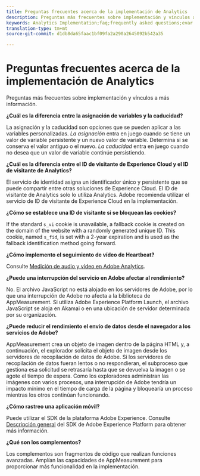 ```yaml
---
title: Preguntas frecuentes acerca de la implementación de Analytics
description: Preguntas más frecuentes sobre implementación y vínculos a más información.
keywords: Analytics Implementation;faq;frequently asked questions;evar expiration;custom event visibility;timestamp;visitor id grace period;visitor id;Experience Cloud visitor id;analytics visitor id;dtm;heartbeat;cookies;tracking server;performance;javascript;data collection;s_code version;s_code debug;track link types;track video;track mobile app;first party cookie;ssl certificate;certification expiration;certificate expiration;plugins;data insertion api;500 error;500;Manage user;manage group;users;groups
translation-type: tm+mt
source-git-commit: d1db8da65faac1bf09fa2a290a2645092b542a35

---
```



# Preguntas frecuentes acerca de la implementación de Analytics

Preguntas más frecuentes sobre implementación y vínculos a más información.

**¿Cuál es la diferencia entre la asignación de variables y la caducidad?**

La asignación y la caducidad son opciones que se pueden aplicar a las variables personalizadas. *La asignación* entra en juego cuando se tiene un valor de variable persistente y un nuevo valor de variable. Determina si se conserva el valor antiguo o el nuevo. *La caducidad* entra en juego cuando no desea que un valor de variable continúe persistiendo.

**¿Cuál es la diferencia entre el ID de visitante de Experience Cloud y el ID de visitante de Analytics?**

El servicio de identidad asigna un identificador único y persistente que se puede compartir entre otras soluciones de Experience Cloud. El ID de visitante de Analytics solo lo utiliza Analytics. Adobe recomienda utilizar el servicio de ID de visitante de Experience Cloud en la implementación.

**¿Cómo se establece una ID de visitante si se bloquean las cookies?**

If the standard `s_vi` cookie is unavailable, a fallback cookie is created on the domain of the website with a randomly generated unique ID. This cookie, named `s_fid`, is set with a 2-year expiration and is used as the fallback identification method going forward.

**¿Cómo implemento el seguimiento de vídeo de Heartbeat?**

Consulte [Medición de audio y vídeo en Adobe Analytics](https://docs.adobe.com/content/help/en/media-analytics/using/media-overview.html).

**¿Puede una interrupción del servicio en Adobe afectar al rendimiento?**

No. El archivo JavaScript no está alojado en los servidores de Adobe, por lo que una interrupción de Adobe no afecta a la biblioteca de AppMeasurement. Si utiliza Adobe Experience Platform Launch, el archivo JavaScript se aloja en Akamai o en una ubicación de servidor determinada por su organización.

**¿Puede reducir el rendimiento el envío de datos desde el navegador a los servicios de Adobe?**

AppMeasurement crea un objeto de imagen dentro de la página HTML y, a continuación, el explorador solicita el objeto de imagen desde los servidores de recopilación de datos de Adobe. Si los servidores de recopilación de datos fueran lentos o no respondieran, el subproceso que gestiona esa solicitud se retrasaría hasta que se devuelva la imagen o se agote el tiempo de espera. Como los exploradores administran las imágenes con varios procesos, una interrupción de Adobe tendría un impacto mínimo en el tiempo de carga de la página y bloquearía un proceso mientras los otros continúan funcionando.

**¿Cómo rastreo una aplicación móvil?**

Puede utilizar el SDK de la plataforma Adobe Experience. Consulte [Descripción general](https://aep-sdks.gitbook.io/docs/) del SDK de Adobe Experience Platform para obtener más información.

**¿Qué son los complementos?**

Los complementos son fragmentos de código que realizan funciones avanzadas. Amplían las capacidades de AppMeasurement para proporcionar más funcionalidad en la implementación.
